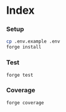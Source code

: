 # Index

### Setup

```sh
cp .env.example .env
forge install
```

### Test

```sh
forge test
```

### Coverage

```sh
forge coverage
```
